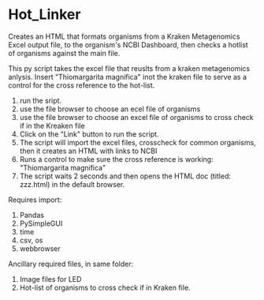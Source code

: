 # Hot_Linker

Creates an HTML that formats organisms from a Kraken Metagenomics Excel output file, to the organism's NCBI Dashboard, then checks a hotlist of organisms against the main file.

This py script takes the excel file that reuslts from a kraken metagenomics anlysis.  Insert "Thiomargarita magnifica" inot the kraken file to serve as a control for the cross reference to the hot-list.

1) run the sript.
2) use the file browser to choose an ecel file of organisms
3) use the file browser to choose an excel file of organisms to cross check if in the Kreaken file
4) Click on the "Link" button to run the script.
5) The script will import the excel files, crosscheck for common organisms, then it creates an HTML with links to NCBI
6) Runs a control to make sure the cross reference is working: "Thiomargarita magnifica"
7) The script waits 2 seconds and then opens the HTML doc (titled: zzz.html) in the default browser.

Requires import:

1) Pandas
2) PySimpleGUI
3) time
4) csv, os
5) webbrowser

Ancillary required files, in same folder:

1) Image files for LED
2) Hot-list of organisms to cross check if in Kraken file.
